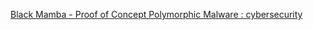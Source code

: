 
[Black Mamba - Proof of Concept Polymorphic Malware : cybersecurity](https://old.reddit.com/r/cybersecurity/comments/11vo7go/black_mamba_proof_of_concept_polymorphic_malware/)
